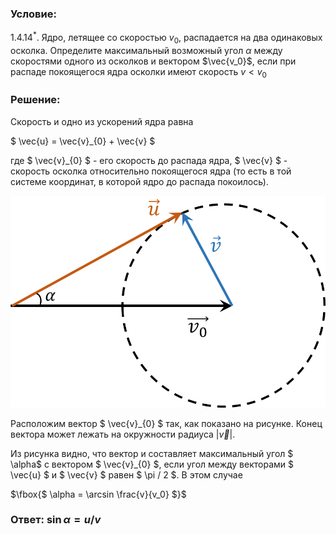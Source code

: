 ###  Условие: 

$1.4.14^*.$ Ядро, летящее со скоростью $v_0$, распадается на два одинаковых осколка. Определите максимальный возможный угол $\alpha$ между скоростями одного из осколков и вектором $\vec{v_0}$, если при распаде покоящегося ядра осколки имеют скорость $v < v_0$ 

###  Решение: 

Скорость и одно из ускорений ядра равна

$ \vec{u} = \vec{v}_{0} + \vec{v} $

где $ \vec{v}_{0} $ - его скорость до распада ядра, $ \vec{v} $ - скорость осколка относительно покоящегося ядра (то есть в той системе координат, в которой ядро до распада покоилось).

![ Векторное изображение |884x594, 34%](../../img/1.4.14/draw.png)

Расположим вектор $ \vec{v}_{0} $ так, как показано на рисунке. Конец вектора может лежать на окружности радиуса $| \vec{v} |$. 

Из рисунка видно, что вектор и составляет максимальный угол $ \alpha$ с вектором $ \vec{v}_{0} $, если угол между векторами $ \vec{u} $ и $ \vec{v} $ равен $ \pi / 2 $. В этом случае

$\fbox{$ \alpha = \arcsin \frac{v}{v_0} $}$

###  Ответ: $\sin\alpha = u/v$

  


